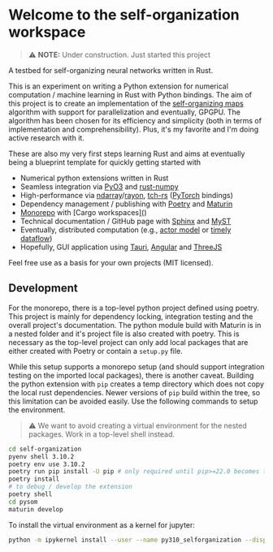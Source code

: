 # Welcome to the self-organization workspace

> :warning: **NOTE:** Under construction. Just started this project

A testbed for self-organizing neural networks written in Rust.

This is an experiment on writing a Python extension for numerical computation /
machine learning in Rust with Python bindings. The aim of this project is to
create an implementation of the [self-organizing
maps](https://en.wikipedia.org/wiki/Self-organizing_map) algorithm with support
for parallelization and eventually, GPGPU. The algorithm has been chosen for its
efficiency and simplicity (both in terms of implementation and
comprehensibility). Plus, it's my favorite and I'm doing active research with
it.

These are also my very first steps learning Rust and aims at eventually being a
blueprint template for quickly getting started with

* Numerical python extensions written in Rust
* Seamless integration via [PyO3](https://pyo3.rs/v0.16.1/) and [rust-numpy](https://docs.rs/numpy/0.7.0/numpy/)
* High-performance via [ndarray](https://github.com/rust-ndarray/ndarray)/[rayon](https://docs.rs/ndarray/0.13.1/ndarray/parallel/index.html), [tch-rs](https://github.com/LaurentMazare/tch-rs) ([PyTorch](https://pytorch.org/) bindings)
* Dependency management / publishing with [Poetry](https://python-poetry.org/docs/) and [Maturin](https://github.com/PyO3/maturin)
* [Monorepo](https://en.wikipedia.org/wiki/Monorepo) with [Cargo workspaces][(](https://doc.rust-lang.org/book/ch14-03-cargo-workspaces.html))
* Technical documentation / GitHub page with [Sphinx](https://www.sphinx-doc.org/en/master/) and [MyST](https://myst-parser.readthedocs.io/en/latest/sphinx/intro.html)
* Eventually, distributed computation (e.g., [actor model](https://en.wikipedia.org/wiki/Actor_model) or [timely
  dataflow](https://timelydataflow.github.io/timely-dataflow/))
* Hopefully, GUI application using [Tauri](https://tauri.studio/), [Angular](https://angular.io/) and [ThreeJS](https://threejs.org/)

Feel free use as a basis for your own projects (MIT licensed).

## Development

For the monorepo, there is a top-level python project defined using poetry. This project is
mainly for dependency locking, integration testing and the overall project's documentation.
The python module
build with Maturin is in a nested folder and it's project file is also created with poetry.
This is necessary as the top-level project can only add local packages that are either
created with Poetry or contain a `setup.py` file.

While this setup supports a monorepo setup (and should support integration
testing on the imported local packages), there is another caveat. Building the python extension with
`pip` creates a temp directory which does not copy the local rust dependencies. Newer versions of `pip`
build within the tree, so this limitation can be avoided easily. Use the following commands to
setup the environment.

> :warning: We want to avoid creating a virtual environment for the nested packages. Work in
> a top-level shell instead.

```sh
cd self-organization
pyenv shell 3.10.2
poetry env use 3.10.2
poetry run pip install -U pip # only required until pip>=22.0 becomes the default
poetry install
# to debug / develop the extension
poetry shell
cd pysom
maturin develop
```

To install the virtual environment as a kernel for jupyter:

```sh
python -m ipykernel install --user --name py310_selforganization --display-name "Python3.10 (self-organization)"
```
